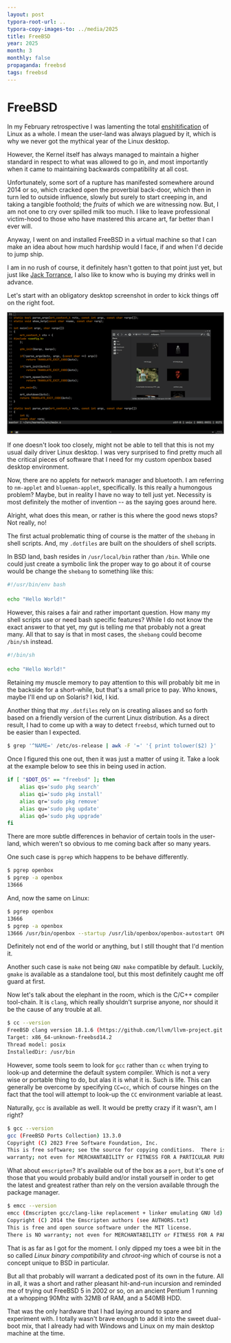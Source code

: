 ```yaml
---
layout: post
typora-root-url: ..
typora-copy-images-to: ../media/2025
title: FreeBSD
year: 2025
month: 3
monthly: false
propaganda: freebsd
tags: freebsd
---
```


# FreeBSD

In my February retrospective I was lamenting the total [enshitification][enshitification] of Linux as a whole. I mean the user-land was always plagued by it, which is why we never got the mythical year of the Linux desktop.

However, the Kernel itself has always managed to maintain a higher standard in respect to what was allowed to go in, and most importantly when it came to maintaining backwards compatibility at all cost.

Unfortunately, some sort of a rupture has manifested somewhere around 2014 or so, which cracked open the proverbial back-door, which then in turn led to outside influence, slowly but surely to start creeping in, and taking a tangible foothold; the *fruits* of which we are witnessing now. But, I am not one to cry over spilled milk too much. I like to leave professional victim-hood to those who have mastered this arcane art, far better than I ever will.

Anyway, I went on and installed FreeBSD in a virtual machine so that I can make an idea about how much hardship would I face, if and when I'd decide to jump ship.

I am in no rush of course, it definitely hasn't gotten to that point just yet, but just like [Jack Torrance][jt], I also like to know who is buying my drinks well in advance.

Let's start with an obligatory desktop screenshot in order to kick things off on the right foot.

![freebsd](/media/2025/freebsd.png)

If one doesn't look too closely, might not be able to tell that this is not my usual daily driver Linux desktop. I was very surprised to find pretty much all the critical pieces of software that I need for my custom openbox based desktop environment.

Now, there are no applets for network manager and bluetooth. I am referring to `nm-applet` and  `blueman-applet`, specifically. Is this really a humongous problem? Maybe, but in reality I have no way to tell just yet. Necessity is most definitely the mother of invention -- as the saying goes around here.

Alright, what does this mean, or rather is this where the good news stops? Not really, no!

The first actual problematic thing of course is the matter of the `shebang` in shell scripts. And, my `.dotfiles` are built on the shoulders of shell scripts.

In BSD land, bash resides in `/usr/local/bin` rather than `/bin`. While one could just create a symbolic link the proper way to go about it of course would be change the `shebang` to something like this:

```bash
#!/usr/bin/env bash

echo "Hello World!"
```

However, this raises a fair and rather important question. How many my shell scripts use or need bash specific features? While I do not know the exact answer to that yet, my gut is telling me that probably not a great many. All that to say is that in most cases, the `shebang` could become `/bin/sh` instead.

```bash
#!/bin/sh

echo "Hello World!"
```

Retaining my muscle memory to pay attention to this will probably bit me in the backside for a short-while, but that's a small price to pay. Who knows, maybe I'll end up on Solaris? I kid, I kid.

Another thing that my `.dotfiles` rely on is creating aliases and so forth based on a friendly version of the current Linux distribution. As a direct result, I had to come up with a way to detect `freebsd`, which turned out to be easier than I expected.

```bash
$ grep '^NAME=' /etc/os-release | awk -F '=' '{ print tolower($2) }'
```

Once I figured this one out, then it was just a matter of using it. Take a look at the example below to see this in being used in action.

```bash
if [ "$DOT_OS" == "freebsd" ]; then
	alias qs='sudo pkg search'                            
	alias qi='sudo pkg install'
	alias qr='sudo pkg remove'
	alias qu='sudo pkg update'
	alias qd='sudo pkg upgrade'
fi
```

There are more subtle differences in behavior of certain tools in the user-land, which weren't so obvious to me coming back after so many years.

One such case is `pgrep` which happens to be behave differently.

```bash
$ pgrep openbox
$ pgrep -a openbox
13666
```

And, now the same on Linux:

```bash
$ pgrep openbox
13666
$ pgrep -a openbox
13666 /usr/bin/openbox --startup /usr/lib/openbox/openbox-autostart OPENBOX
```

Definitely not end of the world or anything, but I still thought that I'd mention it.

Another such case is `make` not being `GNU make` compatible by default. Luckily, `gmake` is available as a standalone tool, but this most definitely caught me off guard at first.

Now let's talk about the elephant in the room, which is the C/C++ compiler tool-chain. It is `clang`, which really shouldn't surprise anyone, nor should it be the cause of any trouble at all.

```bash
$ cc --version
FreeBSD clang version 18.1.6 (https://github.com/llvm/llvm-project.git llvmorg-18.1.6-0-g1118c2e05e67)
Target: x86_64-unknown-freebsd14.2
Thread model: posix
InstalledDir: /usr/bin
```

However, some tools seem to look for `gcc` rather than `cc` when trying to look-up and determine the default system compiler. Which is not a very wise or portable thing to do, but alas it is what it is. Such is life. This can generally be overcome by specifying `CC=cc`, which of course hinges on the fact that the tool will attempt to look-up the `CC` environment variable at least.

Naturally, `gcc` is available as well. It would be pretty crazy if it wasn't, am I right?

```bash
$ gcc --version
gcc (FreeBSD Ports Collection) 13.3.0
Copyright (C) 2023 Free Software Foundation, Inc.
This is free software; see the source for copying conditions.  There is NO
warranty; not even for MERCHANTABILITY or FITNESS FOR A PARTICULAR PURPOSE.
```

What about `emscripten`? It's available out of the box as a `port`, but it's one of those that you would probably build and/or install yourself in order to get the latest and greatest rather than rely on the version available through the package manager.

```bash
$ emcc --version
emcc (Emscripten gcc/clang-like replacement + linker emulating GNU ld) 3.1.74-git
Copyright (C) 2014 the Emscripten authors (see AUTHORS.txt)
This is free and open source software under the MIT license.
There is NO warranty; not even for MERCHANTABILITY or FITNESS FOR A PARTICULAR PURPOSE.
```

That is as far as I got for the moment. I only dipped my toes a wee bit in the so called *Linux binary compatibility* and *chroot-ing* which of course is not a concept unique to BSD in particular.

But all that probably will warrant a dedicated post of its own in the future. All in all, it was a short and rather pleasant hit-and-run incursion and reminded me of trying out FreeBSD 5 in 2002 or so, on an ancient Pentium 1 running at a whopping 90Mhz with 32MB of RAM, and a 540MB HDD.

That was the only hardware that I had laying around to spare and experiment with. I totally wasn't brave enough to add it into the sweet dual-boot mix, that I already had with Windows and Linux on my main desktop machine at the time.

[enshitification]: https://en.wikipedia.org/wiki/Enshittification
[jt]: https://en.wikipedia.org/wiki/Jack_Torrance
